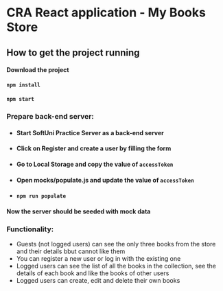 # CRA React application - My Books Store

## How to get the project running

#### Download the project

#### `npm install`

#### `npm start`

### Prepare back-end server:

* #### Start SoftUni Practice Server as a back-end server

* #### Click on Register and create a user by filling the form

* #### Go to Local Storage and copy the value of `accessToken`

* #### Open mocks/populate.js and update the value of `accessToken` 

* #### `npm run populate`

#### Now the server should be seeded with mock data

### Functionality:
* Guests (not logged users) can see the only three books from the store and their details bbut cannot like them
* You can register a new user or log in with the existing one
* Logged users can see the list of all the books in the collection, see the details of each book and like the books of other users
* Logged users can create, edit and delete their own books



